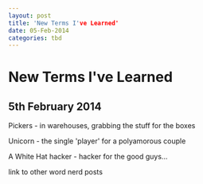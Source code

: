 ```yaml
---
layout: post
title: 'New Terms I've Learned'
date: 05-Feb-2014
categories: tbd
---
```


# New Terms I've Learned

## 5th February 2014

Pickers - in warehouses,   grabbing the stuff for the boxes

Unicorn - the single 'player' for a polyamorous couple

A White Hat hacker - hacker for the good guys...

 

link to other word nerd posts
